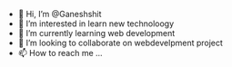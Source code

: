- 👋 Hi, I’m @Ganeshshit
- 👀 I’m interested in learn new technoloogy
- 🌱 I’m currently learning web development
- 💞️ I’m looking to collaborate on webdevelpment project
- 📫 How to reach me ...

<!---
Ganeshshit/Ganeshshit is a ✨ special ✨ repository because its `README.md` (this file) appears on your GitHub profile.
You can click the Preview link to take a look at your changes.
--->
